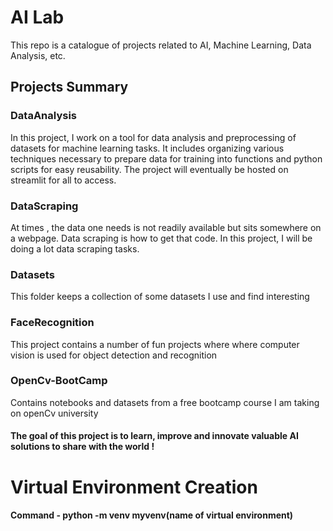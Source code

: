 # AI Lab
This repo is a catalogue of projects related to AI, Machine Learning, Data Analysis, etc.

## Projects Summary

### DataAnalysis
In this project, I work on a tool for data analysis and preprocessing of datasets for machine learning tasks.
It includes organizing various techniques necessary to prepare data for training into functions and python scripts 
for easy reusability. The project will eventually be hosted on streamlit for all to access.

### DataScraping
At times , the data one needs is not readily available but sits somewhere on a webpage. Data scraping is how to get that code. In this project, I will be doing a lot data scraping tasks.

### Datasets 
This folder keeps a collection of some datasets I use and find interesting

### FaceRecognition
This project contains a number of fun projects where where computer vision is used for object detection and recognition

### OpenCv-BootCamp
Contains notebooks and datasets from a free bootcamp course I am taking on openCv university

#### The goal of this project is to learn, improve and innovate valuable AI solutions to share with the world ! 

# Virtual Environment Creation
#### Command - python -m venv myvenv(name of virtual environment)

